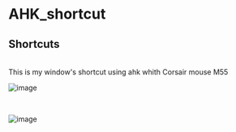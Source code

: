 # AHK_shortcut
<h2>Shortcuts </h2> <br>
This is my window's shortcut using ahk whith Corsair mouse M55 <br>


![image](https://user-images.githubusercontent.com/108789992/195885087-8e053200-9f6f-4a08-a3bd-098123238ebd.png)

<br>

![image](https://user-images.githubusercontent.com/108789992/195895180-fb97a3c0-c1e4-4557-b45a-840cc4df0d07.png)<br>


